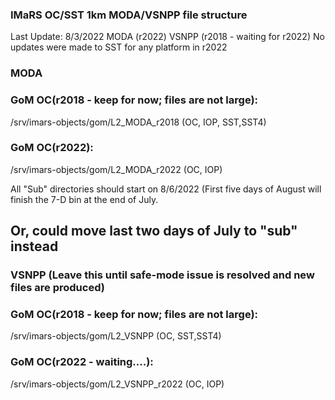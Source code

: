 ### IMaRS OC/SST 1km MODA/VSNPP file structure

Last Update: 8/3/2022
MODA (r2022)
VSNPP (r2018 - waiting for r2022)
No updates were made to SST for any platform in r2022

### MODA
### GoM OC(r2018 - keep for now; files are not large):
/srv/imars-objects/gom/L2_MODA_r2018 (OC, IOP, SST,SST4)

### GoM OC(r2022):
/srv/imars-objects/gom/L2_MODA_r2022 (OC, IOP)

All "Sub" directories should start on 8/6/2022 (First five days of August will finish the 7-D bin at the end of July.

## Or, could move last two days of July to "sub" instead

### VSNPP (Leave this until safe-mode issue is resolved and new files are produced)
### GoM OC(r2018 - keep for now; files are not large):
/srv/imars-objects/gom/L2_VSNPP (OC, SST,SST4)

### GoM OC(r2022 - waiting....):
/srv/imars-objects/gom/L2_VSNPP_r2022 (OC, IOP)


